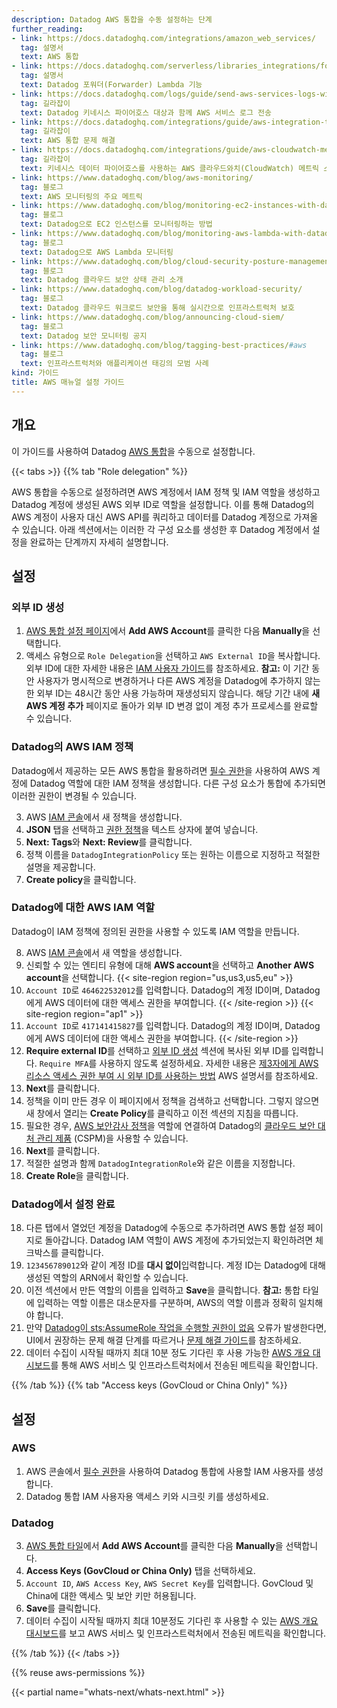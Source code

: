 ```yaml
---
description: Datadog AWS 통합을 수동 설정하는 단계
further_reading:
- link: https://docs.datadoghq.com/integrations/amazon_web_services/
  tag: 설명서
  text: AWS 통합
- link: https://docs.datadoghq.com/serverless/libraries_integrations/forwarder/
  tag: 설명서
  text: Datadog 포워더(Forwarder) Lambda 기능
- link: https://docs.datadoghq.com/logs/guide/send-aws-services-logs-with-the-datadog-kinesis-firehose-destination/
  tag: 길라잡이
  text: Datadog 키네시스 파이어호스 대상과 함께 AWS 서비스 로그 전송
- link: https://docs.datadoghq.com/integrations/guide/aws-integration-troubleshooting/
  tag: 길라잡이
  text: AWS 통합 문제 해결
- link: https://docs.datadoghq.com/integrations/guide/aws-cloudwatch-metric-streams-with-kinesis-data-firehose/
  tag: 길라잡이
  text: 키네시스 데이터 파이어호스를 사용하는 AWS 클라우드와치(CloudWatch) 메트릭 스트림
- link: https://www.datadoghq.com/blog/aws-monitoring/
  tag: 블로그
  text: AWS 모니터링의 주요 메트릭
- link: https://www.datadoghq.com/blog/monitoring-ec2-instances-with-datadog/
  tag: 블로그
  text: Datadog으로 EC2 인스턴스를 모니터링하는 방법
- link: https://www.datadoghq.com/blog/monitoring-aws-lambda-with-datadog/
  tag: 블로그
  text: Datadog으로 AWS Lambda 모니터링
- link: https://www.datadoghq.com/blog/cloud-security-posture-management/
  tag: 블로그
  text: Datadog 클라우드 보안 상태 관리 소개
- link: https://www.datadoghq.com/blog/datadog-workload-security/
  tag: 블로그
  text: Datadog 클라우드 워크로드 보안을 통해 실시간으로 인프라스트럭처 보호
- link: https://www.datadoghq.com/blog/announcing-cloud-siem/
  tag: 블로그
  text: Datadog 보안 모니터링 공지
- link: https://www.datadoghq.com/blog/tagging-best-practices/#aws
  tag: 블로그
  text: 인프라스트럭처와 애플리케이션 태깅의 모범 사례
kind: 가이드
title: AWS 매뉴얼 설정 가이드
---
```


## 개요

이 가이드를 사용하여 Datadog [AWS 통합][1]을 수동으로 설정합니다.

{{< tabs >}}
{{% tab "Role delegation" %}}

AWS 통합을 수동으로 설정하려면 AWS 계정에서 IAM 정책 및 IAM 역할을 생성하고 Datadog 계정에 생성된 AWS 외부 ID로 역할을 설정합니다. 이를 통해 Datadog의 AWS 계정이 사용자 대신 AWS API를 쿼리하고 데이터를 Datadog 계정으로 가져올 수 있습니다. 아래 섹션에서는 이러한 각 구성 요소를 생성한 후 Datadog 계정에서 설정을 완료하는 단계까지 자세히 설명합니다.

## 설정

### 외부 ID 생성

1. [AWS 통합 설정 페이지][1]에서 **Add AWS Account**를 클릭한 다음 **Manually**을 선택합니다.
2. 액세스 유형으로 `Role Delegation`을 선택하고 `AWS External ID`을 복사합니다. 외부 ID에 대한 자세한 내용은 [IAM 사용자 가이드][2]를 참조하세요.
  **참고:** 이 기간 동안 사용자가 명시적으로 변경하거나 다른 AWS 계정을 Datadog에 추가하지 않는 한 외부 ID는 48시간 동안 사용 가능하며 재생성되지 않습니다. 해당 기간 내에 **새 AWS 계정 추가** 페이지로 돌아가 외부 ID 변경 없이 계정 추가 프로세스를 완료할 수 있습니다.

### Datadog의 AWS IAM 정책
Datadog에서 제공하는 모든 AWS 통합을 활용하려면 [필수 권한](#aws-integration-iam-policy)을 사용하여 AWS 계정에 Datadog 역할에 대한 IAM 정책을 생성합니다. 다른 구성 요소가 통합에 추가되면 이러한 권한이 변경될 수 있습니다.

3. AWS [IAM 콘솔][3]에서 새 정책을 생성합니다.
4. **JSON** 탭을 선택하고 [권한 정책](#aws-integration-iam-policy)을 텍스트 상자에 붙여 넣습니다.
5. **Next: Tags**와 **Next: Review**를 클릭합니다.
6. 정책 이름을 `DatadogIntegrationPolicy` 또는 원하는 이름으로 지정하고 적절한 설명을 제공합니다.
7. **Create policy**을 클릭합니다.

### Datadog에 대한 AWS IAM 역할
Datadog이 IAM 정책에 정의된 권한을 사용할 수 있도록 IAM 역할을 만듭니다.

8. AWS [IAM 콘솔][4]에서 새 역할을 생성합니다.
9. 신뢰할 수 있는 엔티티 유형에 대해 **AWS account**을 선택하고 **Another AWS account**을 선택합니다.
{{< site-region region="us,us3,us5,eu" >}}
10. `Account ID`로 `464622532012`를 입력합니다. Datadog의 계정 ID이며, Datadog에게 AWS 데이터에 대한 액세스 권한을 부여합니다.
{{< /site-region >}}
{{< site-region region="ap1" >}}
10. `Account ID`로 `417141415827`를 입력합니다. Datadog의 계정 ID이며, Datadog에게 AWS 데이터에 대한 액세스 권한을 부여합니다.
{{< /site-region >}}
11. **Require external ID**를 선택하고 [외부 ID 생성](#generate-an-external-id) 섹션에 복사된 외부 ID를 입력합니다.
`Require MFA`를 사용하지 않도록 설정하세요. 자세한 내용은 [제3자에게 AWS 리소스 액세스 권한 부여 시 외부 ID를 사용하는 방법][2] AWS 설명서를 참조하세요.
12. **Next**를 클릭합니다.
13. 정책을 이미 만든 경우 이 페이지에서 정책을 검색하고 선택합니다. 그렇지 않으면 새 창에서 열리는 **Create Policy**를 클릭하고 이전 섹션의 지침을 따릅니다.
14. 필요한 경우, <a href="https://console.aws.amazon.com/iam/home#policies/arn:aws:iam::aws:policy/SecurityAudit" target="_blank">AWS 보안감사 정책</a>을 역할에 연결하여 Datadog의 [클라우드 보안 대처 관리 제품][5] (CSPM)을 사용할 수 있습니다.
15.  **Next**를 클릭합니다.
16. 적절한 설명과 함께 `DatadogIntegrationRole`와 같은 이름을 지정합니다.
17. **Create Role**을 클릭합니다.

### Datadog에서 설정 완료

18. 다른 탭에서 열었던 계정을 Datadog에 수동으로 추가하려면 AWS 통합 설정 페이지로 돌아갑니다. Datadog IAM 역할이 AWS 계정에 추가되었는지 확인하려면 체크박스를 클릭합니다.
19. `123456789012`와 같이 계정 ID를 **대시 없이**입력합니다. 계정 ID는 Datadog에 대해 생성된 역할의 ARN에서 확인할 수 있습니다.
20. 이전 섹션에서 만든 역할의 이름을 입력하고 **Save**을 클릭합니다.
  **참고:** 통합 타일에 입력하는 역할 이름은 대소문자를 구분하며, AWS의 역할 이름과 정확히 일치해야 합니다.
21. 만약 [Datadog이 sts:AssumeRole 작업을 수행할 권한이 없음][6] 오류가 발생한다면, UI에서 권장하는 문제 해결 단계를 따르거나 [문제 해결 가이드][6]를 참조하세요.
22. 데이터 수집이 시작될 때까지 최대 10분 정도 기다린 후 사용 가능한 <a href="https://app.datadoghq.com/screen/integration/7/aws-overview" target="_blank">AWS 개요 대시보드</a>를 통해 AWS 서비스 및 인프라스트럭처에서 전송된 메트릭을 확인합니다.


[1]: https://app.datadoghq.com/integrations/amazon-web-services
[2]: http://docs.aws.amazon.com/IAM/latest/UserGuide/id_roles_create_for-user_externalid.html
[3]: https://console.aws.amazon.com/iam/home#/policies
[4]: https://console.aws.amazon.com/iam/home#/roles
[5]: /ko/security/cspm
[6]: /ko/integrations/guide/error-datadog-not-authorized-sts-assume-role/
{{% /tab %}}
{{% tab "Access keys (GovCloud or China Only)" %}}

## 설정

### AWS

1. AWS 콘솔에서 [필수 권한](#aws-integration-iam-policy)을 사용하여 Datadog 통합에 사용할 IAM 사용자를 생성합니다.
2. Datadog 통합 IAM 사용자용 액세스 키와 시크릿 키를 생성하세요.

### Datadog

3. [AWS 통합 타일][1]에서 **Add AWS Account**를 클릭한 다음 **Manually**을 선택합니다.
4. **Access Keys (GovCloud or China Only)** 탭을 선택하세요.
5. `Account ID`, `AWS Access Key`, `AWS Secret Key`를 입력합니다. GovCloud 및 China에 대한 액세스 및 보안 키만 허용됩니다.
6. **Save**를 클릭합니다.
7. 데이터 수집이 시작될 때까지 최대 10분정도 기다린 후 사용할 수 있는 <a href="https://app.datadoghq.com/screen/integration/7/aws-overview" target="_blank">AWS 개요 대시보드</a>를 보고 AWS 서비스 및 인프라스트럭처에서 전송된 메트릭을 확인합니다.

[1]: https://app.datadoghq.com/integrations/amazon-web-services
{{% /tab %}}
{{< /tabs >}}

{{% reuse aws-permissions %}}

{{< partial name="whats-next/whats-next.html" >}}

[1]: /ko/integrations/amazon_web_services/
